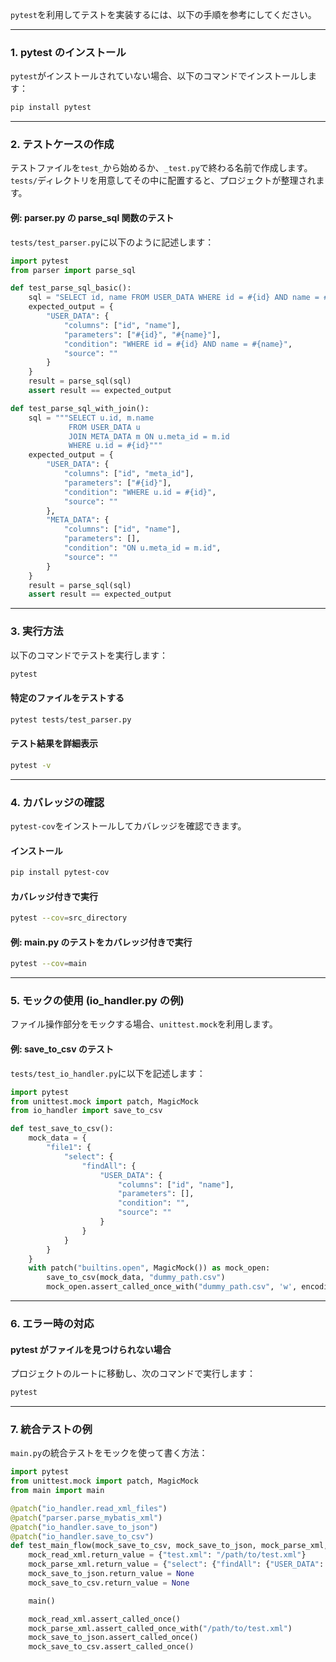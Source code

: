 `pytest`を利用してテストを実装するには、以下の手順を参考にしてください。

---

### **1. pytest のインストール**

`pytest`がインストールされていない場合、以下のコマンドでインストールします：

```bash
pip install pytest
```

---

### **2. テストケースの作成**

テストファイルを`test_`から始めるか、`_test.py`で終わる名前で作成します。`tests/`ディレクトリを用意してその中に配置すると、プロジェクトが整理されます。

#### **例: parser.py の parse_sql 関数のテスト**

`tests/test_parser.py`に以下のように記述します：

```python
import pytest
from parser import parse_sql

def test_parse_sql_basic():
    sql = "SELECT id, name FROM USER_DATA WHERE id = #{id} AND name = #{name}"
    expected_output = {
        "USER_DATA": {
            "columns": ["id", "name"],
            "parameters": ["#{id}", "#{name}"],
            "condition": "WHERE id = #{id} AND name = #{name}",
            "source": ""
        }
    }
    result = parse_sql(sql)
    assert result == expected_output

def test_parse_sql_with_join():
    sql = """SELECT u.id, m.name
             FROM USER_DATA u
             JOIN META_DATA m ON u.meta_id = m.id
             WHERE u.id = #{id}"""
    expected_output = {
        "USER_DATA": {
            "columns": ["id", "meta_id"],
            "parameters": ["#{id}"],
            "condition": "WHERE u.id = #{id}",
            "source": ""
        },
        "META_DATA": {
            "columns": ["id", "name"],
            "parameters": [],
            "condition": "ON u.meta_id = m.id",
            "source": ""
        }
    }
    result = parse_sql(sql)
    assert result == expected_output
```

---

### **3. 実行方法**

以下のコマンドでテストを実行します：

```bash
pytest
```

#### **特定のファイルをテストする**

```bash
pytest tests/test_parser.py
```

#### **テスト結果を詳細表示**

```bash
pytest -v
```

---

### **4. カバレッジの確認**

`pytest-cov`をインストールしてカバレッジを確認できます。

#### **インストール**

```bash
pip install pytest-cov
```

#### **カバレッジ付きで実行**

```bash
pytest --cov=src_directory
```

#### **例: main.py のテストをカバレッジ付きで実行**

```bash
pytest --cov=main
```

---

### **5. モックの使用 (io_handler.py の例)**

ファイル操作部分をモックする場合、`unittest.mock`を利用します。

#### **例: save_to_csv のテスト**

`tests/test_io_handler.py`に以下を記述します：

```python
import pytest
from unittest.mock import patch, MagicMock
from io_handler import save_to_csv

def test_save_to_csv():
    mock_data = {
        "file1": {
            "select": {
                "findAll": {
                    "USER_DATA": {
                        "columns": ["id", "name"],
                        "parameters": [],
                        "condition": "",
                        "source": ""
                    }
                }
            }
        }
    }
    with patch("builtins.open", MagicMock()) as mock_open:
        save_to_csv(mock_data, "dummy_path.csv")
        mock_open.assert_called_once_with("dummy_path.csv", 'w', encoding='utf-8', newline='')
```

---

### **6. エラー時の対応**

#### **pytest がファイルを見つけられない場合**

プロジェクトのルートに移動し、次のコマンドで実行します：

```bash
pytest
```

---

### **7. 統合テストの例**

`main.py`の統合テストをモックを使って書く方法：

```python
import pytest
from unittest.mock import patch, MagicMock
from main import main

@patch("io_handler.read_xml_files")
@patch("parser.parse_mybatis_xml")
@patch("io_handler.save_to_json")
@patch("io_handler.save_to_csv")
def test_main_flow(mock_save_to_csv, mock_save_to_json, mock_parse_xml, mock_read_xml):
    mock_read_xml.return_value = {"test.xml": "/path/to/test.xml"}
    mock_parse_xml.return_value = {"select": {"findAll": {"USER_DATA": {"columns": ["id"], "parameters": [], "condition": "", "source": ""}}}}
    mock_save_to_json.return_value = None
    mock_save_to_csv.return_value = None

    main()

    mock_read_xml.assert_called_once()
    mock_parse_xml.assert_called_once_with("/path/to/test.xml")
    mock_save_to_json.assert_called_once()
    mock_save_to_csv.assert_called_once()
```
